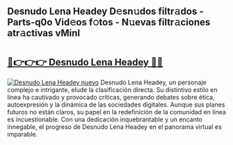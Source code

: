 ## Desnudo Lena Headey D𝚎sn𝚞dos filtr𝚊dos - Parts-q0o Vid𝚎os f𝚘tos - N𝚞evas filtr𝚊ciones atr𝚊ctivas vMinI

# <h2><a href="http://mb1frdz.tromn.icu/?c=Desnudo+Lena+Headey">🔗👉👉👉 Desnudo Lena Headey 🔗🔗</a></h2>

[![Desnudo Lena Headey nuevo](https://i.imgur.com/pEAQMta.gif)](http://mb1frdz.tromn.icu/?c=Desnudo+Lena+Headey)
Desnudo Lena Headey, un personaje complejo e intrigante, elude la clasificación directa. Su distintivo estilo en línea ha cautivado y provocado críticas, generando debates sobre ética, autoexpresión y la dinámica de las sociedades digitales. Aunque sus planes futuros no están claros, su papel en la redefinición de la comunidad en línea es incuestionable. Con una dedicación inquebrantable y un encanto innegable, el progreso de Desnudo Lena Headey en el panorama virtual es imparable.
